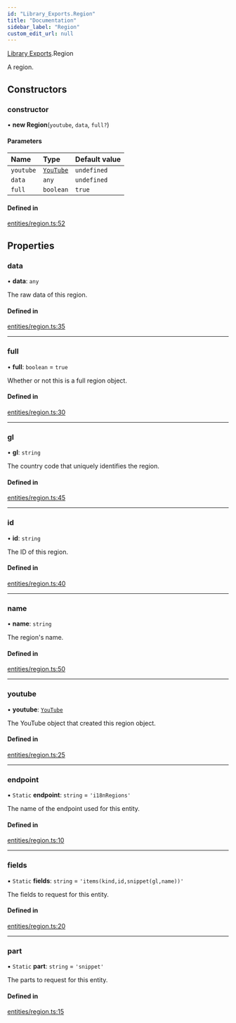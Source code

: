 ```yaml
---
id: "Library_Exports.Region"
title: "Documentation"
sidebar_label: "Region"
custom_edit_url: null
---
```


[Library Exports](../modules/Library_Exports).Region

A region.

## Constructors

### constructor

• **new Region**(`youtube`, `data`, `full?`)

#### Parameters

| Name | Type | Default value |
| :------ | :------ | :------ |
| `youtube` | [`YouTube`](Library_Exports.YouTube) | `undefined` |
| `data` | `any` | `undefined` |
| `full` | `boolean` | `true` |

#### Defined in

[entities/region.ts:52](https://github.com/brandonbothell/popyt/blob/a8ee514/src/entities/region.ts#L52)

## Properties

### data

• **data**: `any`

The raw data of this region.

#### Defined in

[entities/region.ts:35](https://github.com/brandonbothell/popyt/blob/a8ee514/src/entities/region.ts#L35)

___

### full

• **full**: `boolean` = `true`

Whether or not this is a full region object.

#### Defined in

[entities/region.ts:30](https://github.com/brandonbothell/popyt/blob/a8ee514/src/entities/region.ts#L30)

___

### gl

• **gl**: `string`

The country code that uniquely identifies the region.

#### Defined in

[entities/region.ts:45](https://github.com/brandonbothell/popyt/blob/a8ee514/src/entities/region.ts#L45)

___

### id

• **id**: `string`

The ID of this region.

#### Defined in

[entities/region.ts:40](https://github.com/brandonbothell/popyt/blob/a8ee514/src/entities/region.ts#L40)

___

### name

• **name**: `string`

The region's name.

#### Defined in

[entities/region.ts:50](https://github.com/brandonbothell/popyt/blob/a8ee514/src/entities/region.ts#L50)

___

### youtube

• **youtube**: [`YouTube`](Library_Exports.YouTube)

The YouTube object that created this region object.

#### Defined in

[entities/region.ts:25](https://github.com/brandonbothell/popyt/blob/a8ee514/src/entities/region.ts#L25)

___

### endpoint

▪ `Static` **endpoint**: `string` = `'i18nRegions'`

The name of the endpoint used for this entity.

#### Defined in

[entities/region.ts:10](https://github.com/brandonbothell/popyt/blob/a8ee514/src/entities/region.ts#L10)

___

### fields

▪ `Static` **fields**: `string` = `'items(kind,id,snippet(gl,name))'`

The fields to request for this entity.

#### Defined in

[entities/region.ts:20](https://github.com/brandonbothell/popyt/blob/a8ee514/src/entities/region.ts#L20)

___

### part

▪ `Static` **part**: `string` = `'snippet'`

The parts to request for this entity.

#### Defined in

[entities/region.ts:15](https://github.com/brandonbothell/popyt/blob/a8ee514/src/entities/region.ts#L15)
